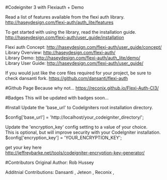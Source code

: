
#Codeigniter 3 with Flexiauth + Demo

Read a list of features available from the flexi auth library.  
http://haseydesign.com/flexi-auth/auth_lite/features  

To get started with using the library, read the installation guide.  
http://haseydesign.com/flexi-auth/user_guide/installation  

Flexi auth Concept: http://haseydesign.com/flexi-auth/user_guide/concept/  
Library Overview: http://haseydesign.com/flexi-auth/  
Library Demo: http://haseydesign.com/flexi-auth/auth_lite/demo/  
Library User Guide: http://haseydesign.com/flexi-auth/user_guide/  

If you would just like the core files required for your project, be sure to check dansanti fork.
https://github.com/dansanti/flexi-auth

#Github Page
Because why not...
https://reconix.github.io/Flexi-Auth-CI3/

#Badges
This will be updated with badges soon...

#Install
Update the 'base_url' to CodeIgniters root installation directory.  

$config['base_url'] = 'http://localhost/your_codeigniter_directory/';  

Update the 'encryption_key' config setting to a value of your choice.  
This is optional, but will improve security with your CodeIgniter installation.  
$config['encryption_key'] = 'YOUR_ENCRYPTION_KEY';  

get your key here   
http://jeffreybarke.net/tools/codeigniter-encryption-key-generator/  
  
#Contributors
Original Author: Rob Hussey

Additnial Contributions:
Dansanti , Jeteon , Reconix ,


